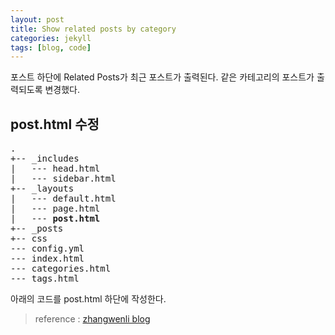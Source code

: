 ```yaml
---
layout: post
title: Show related posts by category
categories: jekyll
tags: [blog, code]
---
```


포스트 하단에 Related Posts가 최근 포스트가 출력된다. 같은 카테고리의 포스트가 출력되도록 변경했다.

## post.html 수정 

<pre>
.
+-- _includes
|	--- head.html
|	--- sidebar.html
+-- _layouts
|	--- default.html
|	--- page.html
|	--- <span style="font-weight: bold;">post.html</span>
+-- _posts
+-- css
--- config.yml
--- index.html
--- categories.html
--- tags.html
</pre>

아래의 코드를 post.html 하단에 작성한다.
<script src="https://gist.github.com/pinstinct/7f303fbdca4abd926112bacbd9313e5b.js"></script>

> reference : [zhangwenli blog](http://zhangwenli.com/blog/2014/07/15/jekyll-related-posts-without-plugin/)